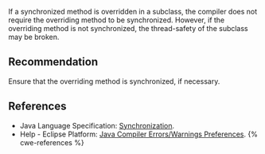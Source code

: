 If a synchronized method is overridden in a subclass, the compiler does not require the overriding method to be synchronized. However, if the overriding method is not synchronized, the thread-safety of the subclass may be broken.


## Recommendation
Ensure that the overriding method is synchronized, if necessary.


## References
* Java Language Specification: [Synchronization](https://docs.oracle.com/javase/specs/jls/se11/html/jls-17.html#jls-17.1).
* Help - Eclipse Platform: [Java Compiler Errors/Warnings Preferences](https://help.eclipse.org/2020-12/advanced/content.jsp?topic=/org.eclipse.jdt.doc.user/reference/preferences/java/compiler/ref-preferences-errors-warnings.htm).
{% cwe-references %}
